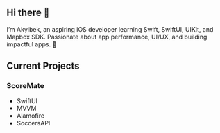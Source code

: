 ## Hi there 👋
I’m Akylbek, an aspiring iOS developer learning Swift, SwiftUI, UIKit, and Mapbox SDK. Passionate about app performance, UI/UX, and building impactful apps. 🚀

## Current Projects
### **ScoreMate**
- SwiftUI
- MVVM
- Alamofire
- SoccersAPI
